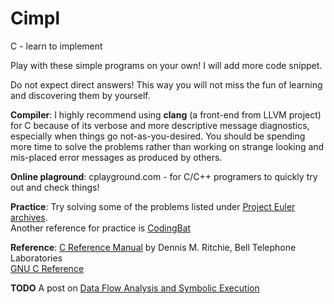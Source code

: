# Cimpl
C - learn to implement

Play with these simple programs on your own! I will add more code snippet. 

Do not expect direct answers! This way you will not miss the fun of learning and discovering them by yourself. 

**Compiler**: I highly recommend using **clang** (a front-end from LLVM project) for C because of its verbose and more descriptive message diagnostics, especially when things go not-as-you-desired. You should be spending more time to solve the problems rather than working on strange looking and mis-placed error messages as produced by others.   

**Online plaground**: cplayground.com - for C/C++ programers to quickly try out and  check things!   


**Practice**: 
Try solving some of the problems listed under [Project Euler archives](https://projecteuler.net/archives).   
Another reference for practice is [CodingBat](https://codingbat.com/java)   


**Reference**:
[C Reference Manual](https://www.bell-labs.com/usr/dmr/www/cman.pdf) by Dennis M. Ritchie, Bell Telephone Laboratories    
[GNU C Reference](https://www.gnu.org/software/gnu-c-manual/gnu-c-manual.html)    


**TODO**
A post on [Data Flow Analysis and Symbolic Execution](https://clang.llvm.org/docs/DataFlowAnalysisIntro.html)   
